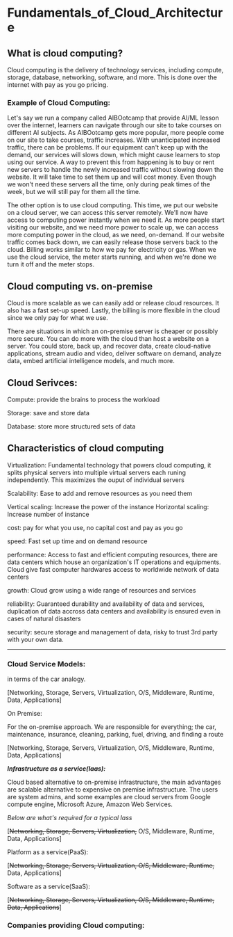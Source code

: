 # Fundamentals_of_Cloud_Architecture

## What is cloud computing?

Cloud computing is the delivery of technology services, including compute, storage, database, networking, software, and more. This is done over the internet with pay as you go pricing.

### Example of Cloud Computing:
Let's say we run a company called AIBOotcamp that provide AI/ML lesson over the internet, learners can navigate through our site to take courses on different AI subjects. As AIBOotcamp gets more popular, more people come on our site to take courses, traffic increases. With unanticipated increased traffic, there can be problems. If our equipment can't keep up with the demand, our services will slows down, which might cause learners to stop using our service. A way to prevent this from happening is to buy or rent new servers to handle the newly increased traffic without slowing down the website. It will take time to set them up and will cost money. Even though we won't need these servers all the time, only during peak times of the week, but we will still pay for them all the time.

The other option is to use cloud computing. This time, we put our website on a cloud server, we can access this server remotely. We'll now have access to computing power instantly when we need it. As more people start visiting our website, and we need more power to scale up, we can access more computing power in the cloud, as we need, on-demand. If our website traffic comes back down, we can easily release those servers back to the cloud.
Billing works similar to how we pay for electricity or gas. When we use the cloud service, the meter starts running, and when we're done we turn it off and the meter stops.

## Cloud computing vs. on-premise
Cloud is more scalable as we can easily add or release cloud resources. It also has a fast set-up speed. Lastly, the billing is more flexible in the cloud since we only pay for what we use.

There are situations in which an on-premise server is cheaper or possibly more secure. You can do more with the cloud than host a website on a server. You could store, back up, and recover data, create cloud-native applications, stream audio and video, deliver software on demand, analyze data, embed artificial intelligence models, and much more.


## Cloud Serivces:
Compute: provide the brains to process the workload

Storage: save and store data

Database: store more structured sets of data

## Characteristics of cloud computing
Virtualization: Fundamental technology that powers cloud computing, it splits physical servers into multiple virtual servers each runing independently. This maximizes the ouput of individual servers



Scalability: Ease to add and remove resources as you need them

Vertical scaling: Increase the power of the instance
Horizontal scaling: Increase number of instance




cost: pay for what you use, no capital cost and pay as you go


speed: Fast set up time and on demand resource


performance: Access to fast and efficient computing resources, there are data centers which house an organization's IT operations and equipments. Cloud give fast computer hardwares access to worldwide network of data centers 

growth: Cloud grow using a wide range of resources and services

reliability: Guaranteed durability and availability of data and services, duplication of data accross data centers and availability is ensured even in cases of natural disasters

security: secure storage and management of data, risky to trust 3rd party with your own data.

---

### Cloud Service Models:

in terms of the car analogy.

[Networking, Storage, Servers, Virtualization, O/S, Middleware, Runtime, Data, Applications]

On Premise:

For the on-premise approach. We are responsible for everything; the car, maintenance, insurance, cleaning, parking, fuel, driving, and finding a route

[Networking, Storage, Servers, Virtualization, O/S, Middleware, Runtime, Data, Applications]

***Infrastructure as a service(Iaas):***

Cloud based alternative to on-premise infrastructure, the main advantages are scalable alternative to expensive on premise infrastructure. The users are system admins, and some examples are cloud servers from Google compute engine, Microsoft Azure, Amazon Web Services.

*Below are what's required for a typical Iass*

[~~Networking, Storage, Servers, Virtualization,~~ O/S, Middleware, Runtime, Data, Applications]

Platform as a service(PaaS):

[~~Networking, Storage, Servers, Virtualization, O/S, Middleware, Runtime,~~ Data, Applications]

Software as a service(SaaS):

[~~Networking, Storage, Servers, Virtualization, O/S, Middleware, Runtime, Data, Applications~~]

### Companies providing Cloud computing:


